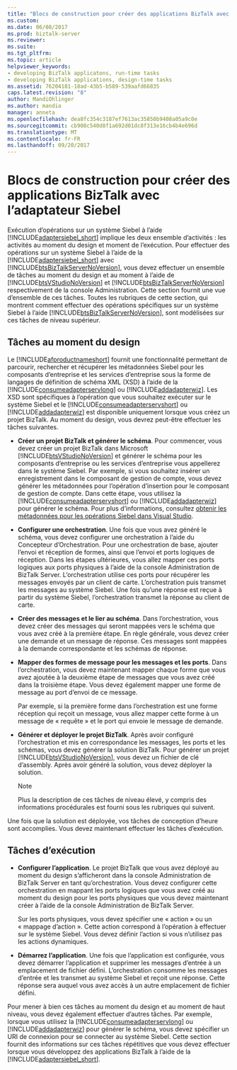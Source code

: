 ```yaml
---
title: "Blocs de construction pour créer des applications BizTalk avec l’adaptateur Siebel | Documents Microsoft"
ms.custom: 
ms.date: 06/08/2017
ms.prod: biztalk-server
ms.reviewer: 
ms.suite: 
ms.tgt_pltfrm: 
ms.topic: article
helpviewer_keywords:
- developing BizTalk applicatons, run-time tasks
- developing BizTalk applications, design-time tasks
ms.assetid: 76204181-18ad-43b5-b589-539aafd66835
caps.latest.revision: "8"
author: MandiOhlinger
ms.author: mandia
manager: anneta
ms.openlocfilehash: dea8fc354c3187ef7613ac35850b9408a05a9c0e
ms.sourcegitcommit: cb908c540d8f1a692d01dc8f313e16cb4b4e696d
ms.translationtype: MT
ms.contentlocale: fr-FR
ms.lasthandoff: 09/20/2017
---
```

# <a name="building-blocks-to-create-biztalk-applications-with-the-siebel-adapter"></a>Blocs de construction pour créer des applications BizTalk avec l’adaptateur Siebel
Exécution d’opérations sur un système Siebel à l’aide [!INCLUDE[adaptersiebel_short](../../includes/adaptersiebel-short-md.md)] implique les deux ensemble d’activités : les activités au moment du design et moment de l’exécution. Pour effectuer des opérations sur un système Siebel à l’aide de la [!INCLUDE[adaptersiebel_short](../../includes/adaptersiebel-short-md.md)] avec [!INCLUDE[btsBizTalkServerNoVersion](../../includes/btsbiztalkservernoversion-md.md)], vous devez effectuer un ensemble de tâches au moment du design et au moment à l’aide de [!INCLUDE[btsVStudioNoVersion](../../includes/btsvstudionoversion-md.md)] et [!INCLUDE[btsBizTalkServerNoVersion](../../includes/btsbiztalkservernoversion-md.md)] respectivement de la console Administration. Cette section fournit une vue d’ensemble de ces tâches. Toutes les rubriques de cette section, qui montrent comment effectuer des opérations spécifiques sur un système Siebel à l’aide [!INCLUDE[btsBizTalkServerNoVersion](../../includes/btsbiztalkservernoversion-md.md)], sont modélisées sur ces tâches de niveau supérieur.  
  
## <a name="design-time-tasks"></a>Tâches au moment du design  
 Le [!INCLUDE[afproductnameshort](../../includes/afproductnameshort-md.md)] fournit une fonctionnalité permettant de parcourir, rechercher et récupérer les métadonnées Siebel pour les composants d’entreprise et les services d’entreprise sous la forme de langages de définition de schéma XML (XSD) à l’aide de la [!INCLUDE[consumeadapterservlong](../../includes/consumeadapterservlong-md.md)] ou [!INCLUDE[addadapterwiz](../../includes/addadapterwiz-md.md)]. Les XSD sont spécifiques à l’opération que vous souhaitez exécuter sur le système Siebel et le [!INCLUDE[consumeadapterservshort](../../includes/consumeadapterservshort-md.md)] ou [!INCLUDE[addadapterwiz](../../includes/addadapterwiz-md.md)] est disponible uniquement lorsque vous créez un projet BizTalk. Au moment du design, vous devrez peut-être effectuer les tâches suivantes.  
  
-   **Créer un projet BizTalk et générer le schéma**. Pour commencer, vous devez créer un projet BizTalk dans Microsoft [!INCLUDE[btsVStudioNoVersion](../../includes/btsvstudionoversion-md.md)] et générer le schéma pour les composants d’entreprise ou les services d’entreprise vous appellerez dans le système Siebel. Par exemple, si vous souhaitez insérer un enregistrement dans le composant de gestion de compte, vous devez générer les métadonnées pour l’opération d’insertion pour le composant de gestion de compte. Dans cette étape, vous utilisez la [!INCLUDE[consumeadapterservshort](../../includes/consumeadapterservshort-md.md)] ou [!INCLUDE[addadapterwiz](../../includes/addadapterwiz-md.md)] pour générer le schéma. Pour plus d’informations, consultez [obtenir les métadonnées pour les opérations Siebel dans Visual Studio](../../adapters-and-accelerators/adapter-siebel/get-metadata-for-siebel-operations-in-visual-studio.md).  
  
-   **Configurer une orchestration**. Une fois que vous avez généré le schéma, vous devez configurer une orchestration à l’aide du Concepteur d’Orchestration. Pour une orchestration de base, ajouter l’envoi et réception de formes, ainsi que l’envoi et ports logiques de réception. Dans les étapes ultérieures, vous allez mapper ces ports logiques aux ports physiques à l’aide de la console Administration de BizTalk Server. L’orchestration utilise ces ports pour récupérer les messages envoyés par un client de carte. L’orchestration puis transmet les messages au système Siebel. Une fois qu’une réponse est reçue à partir du système Siebel, l’orchestration transmet la réponse au client de carte.  
  
-   **Créer des messages et le lier au schéma**. Dans l’orchestration, vous devez créer des messages qui seront mappées vers le schéma que vous avez créé à la première étape. En règle générale, vous devez créer une demande et un message de réponse. Ces messages sont mappées à la demande correspondante et les schémas de réponse.  
  
-   **Mapper des formes de message pour les messages et les ports**. Dans l’orchestration, vous devez maintenant mapper chaque forme que vous avez ajoutée à la deuxième étape de messages que vous avez créé dans la troisième étape. Vous devez également mapper une forme de message au port d’envoi de ce message.  
  
     Par exemple, si la première forme dans l’orchestration est une forme réception qui reçoit un message, vous allez mapper cette forme à un message de « requête » et le port qui envoie le message de demande.  
  
-   **Générer et déployer le projet BizTalk**. Après avoir configuré l’orchestration et mis en correspondance les messages, les ports et les schémas, vous devez générer la solution BizTalk. Pour générer un projet [!INCLUDE[btsVStudioNoVersion](../../includes/btsvstudionoversion-md.md)], vous devez un fichier de clé d’assembly. Après avoir généré la solution, vous devez déployer la solution.  
  
    > [!NOTE]
    >  Plus la description de ces tâches de niveau élevé, y compris des informations procédurales est fourni sous les rubriques qui suivent.  
  
 Une fois que la solution est déployée, vos tâches de conception d’heure sont accomplies. Vous devez maintenant effectuer les tâches d’exécution.  
  
## <a name="run-time-tasks"></a>Tâches d’exécution  
  
-   **Configurer l’application**. Le projet BizTalk que vous avez déployé au moment du design s’afficheront dans la console Administration de BizTalk Server en tant qu’orchestration. Vous devez configurer cette orchestration en mappant les ports logiques que vous avez créé au moment du design pour les ports physiques que vous devez maintenant créer à l’aide de la console Administration de BizTalk Server.  
  
     Sur les ports physiques, vous devez spécifier une « action » ou un « mappage d’action ». Cette action correspond à l’opération à effectuer sur le système Siebel. Vous devez définir l’action si vous n’utilisez pas les actions dynamiques. 
  
-   **Démarrez l’application**. Une fois que l’application est configurée, vous devez démarrer l’application et supprimer les messages d’entrée à un emplacement de fichier défini. L’orchestration consomme les messages d’entrée et les transmet au système Siebel et reçoit une réponse. Cette réponse sera auquel vous avez accès à un autre emplacement de fichier défini.  
  
 Pour mener à bien ces tâches au moment du design et au moment de haut niveau, vous devez également effectuer d’autres tâches. Par exemple, lorsque vous utilisez la [!INCLUDE[consumeadapterservlong](../../includes/consumeadapterservlong-md.md)] ou [!INCLUDE[addadapterwiz](../../includes/addadapterwiz-md.md)] pour générer le schéma, vous devez spécifier un URI de connexion pour se connecter au système Siebel. Cette section fournit des informations sur ces tâches répétitives que vous devez effectuer lorsque vous développez des applications BizTalk à l’aide de la [!INCLUDE[adaptersiebel_short](../../includes/adaptersiebel-short-md.md)].  
  
